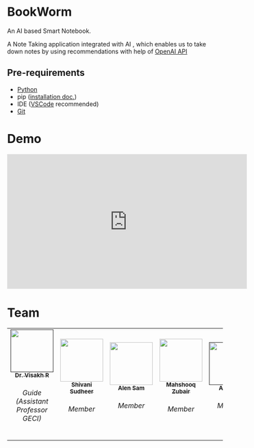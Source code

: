 # BookWorm
An AI based Smart Notebook.

A Note Taking application integrated with AI , which enables us to take down notes by using recommendations with help of [OpenAI API](https://openai.com/api/)

## Pre-requirements

- [Python](https://www.python.org/downloads/)
- pip ([installation doc.](https://pip.pypa.io/en/stable/installation/))
- IDE ([VSCode](https://code.visualstudio.com/) recommended)
- [Git](https://git-scm.com/download/win)

# Demo

<iframe width="560" height="315" src="https://www.youtube.com/embed/SvYyD_LUJXo" title="YouTube video player" frameborder="0" allow="accelerometer; autoplay; clipboard-write; encrypted-media; gyroscope; picture-in-picture" allowfullscreen></iframe>

# Team

<table>
  <tr>
    <td align="center"><a href=""><img src="https://gecidukki.ac.in/faculty/96-SD2W.jpg" width="100px;" alt=""/><br /><sub><b>Dr. Visakh R</b></sub></a><br /><h6>Guide<br>(Assistant Professor GECI)</h6></td>
   <td align="center"><a href="https://github.com/Shivani-Sudheer"><img src="https://avatars.githubusercontent.com/Shivani-Sudheer?s=100" width="100px;" alt=""/><br /><sub><b>Shivani Sudheer​</b></sub></a><br /><h6>Member</h6></td>
   <td align="center"><a href="https://github.com/AlenSamAntony"><img src="https://avatars.githubusercontent.com/AlenSamAntony?s=100" width="100px;" alt=""/><br /><sub><b>Alen Sam​</b></sub></a><br /><h6>Member</h6></td>
   <td align="center"><a href="https://github.com/MQ-xz"><img src="https://avatars.githubusercontent.com/MQ-xz?s=100" width="100px;" alt=""/><br /><sub><b>Mahshooq Zubair​</b></sub></a><br /><h6>Member</h6></td>
   <td align="center"><a href=""><img src="https://avatars.githubusercontent.com/404?s=100" width="100px;" alt=""/><br /><sub><b>Aadith S​</b></sub></a><br /><h6>Member</h6></td>
</table>